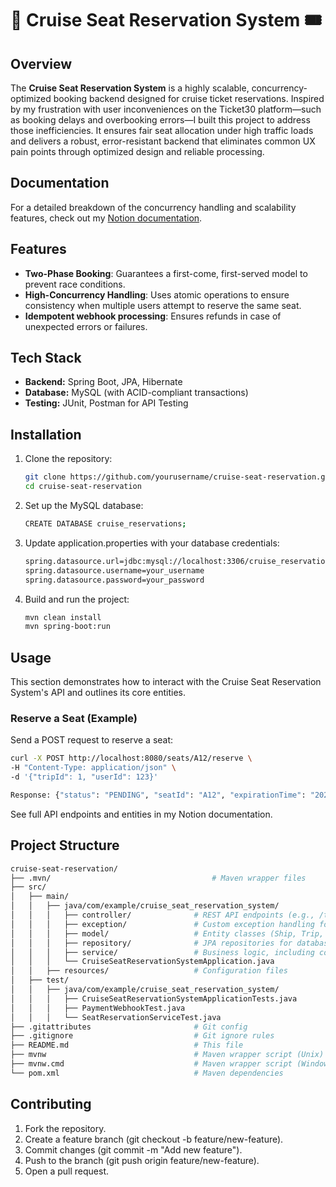 
# 🚢 Cruise Seat Reservation System 🎟️

## Overview
The **Cruise Seat Reservation System** is a highly scalable, concurrency-optimized booking backend designed for cruise ticket reservations. Inspired by my frustration with user inconveniences on the Ticket30 platform—such as booking delays and overbooking errors—I built this project to address those inefficiencies. It ensures fair seat allocation under high traffic loads and delivers a robust, error-resistant backend that eliminates common UX pain points through optimized design and reliable processing.

## Documentation
For a detailed breakdown of the concurrency handling and scalability features, check out my [Notion documentation](https://witty-neptune-851.notion.site/Concurrency-and-Scalability-in-Cruise-Ticket-Reservation-API-17fae38b9319803cb19ed4d749b076f2).

## Features
- **Two-Phase Booking**: Guarantees a first-come, first-served model to prevent race conditions.
- **High-Concurrency Handling**: Uses atomic operations to ensure consistency when multiple users attempt to reserve the same seat.
- **Idempotent webhook processing**: Ensures refunds in case of unexpected errors or failures.


## Tech Stack
- **Backend:** Spring Boot, JPA, Hibernate  
- **Database:** MySQL (with ACID-compliant transactions)  
- **Testing:** JUnit, Postman for API Testing  

## Installation
1. Clone the repository:
   ```bash
   git clone https://github.com/yourusername/cruise-seat-reservation.git
   cd cruise-seat-reservation
2. Set up the MySQL database:
   ```bash
   CREATE DATABASE cruise_reservations;
3. Update application.properties with your database credentials:
   ```bash
   spring.datasource.url=jdbc:mysql://localhost:3306/cruise_reservations
   spring.datasource.username=your_username
   spring.datasource.password=your_password
4. Build and run the project:
   ```bash
   mvn clean install
   mvn spring-boot:run

## Usage

This section demonstrates how to interact with the Cruise Seat Reservation System's API and outlines its core entities.

### Reserve a Seat (Example)
Send a POST request to reserve a seat:
```bash
curl -X POST http://localhost:8080/seats/A12/reserve \
-H "Content-Type: application/json" \
-d '{"tripId": 1, "userId": 123}'

Response: {"status": "PENDING", "seatId": "A12", "expirationTime": "2025-03-14T12:15:00Z"}
```
See full API endpoints and entities in my Notion documentation.

## Project Structure
```bash
cruise-seat-reservation/
├── .mvn/                                    # Maven wrapper files
├── src/
│   ├── main/
│   │   ├── java/com/example/cruise_seat_reservation_system/
│   │   │   ├── controller/              # REST API endpoints (e.g., /trips, /seats/{seatId}/reserve)
│   │   │   ├── exception/               # Custom exception handling for robust error management
│   │   │   ├── model/                   # Entity classes (Ship, Trip, SeatReservation)
│   │   │   ├── repository/              # JPA repositories for database operations)
│   │   │   ├── service/                 # Business logic, including concurrency and webhook processing
│   │   │   └── CruiseSeatReservationSystemApplication.java
│   │   ├── resources/                   # Configuration files
│   ├── test/
│   │   ├── java/com/example/cruise_seat_reservation_system/
│   │   │   ├── CruiseSeatReservationSystemApplicationTests.java
│   │   │   ├── PaymentWebhookTest.java
│   │   │   └── SeatReservationServiceTest.java
├── .gitattributes                       # Git config
├── .gitignore                           # Git ignore rules
├── README.md                            # This file
├── mvnw                                 # Maven wrapper script (Unix)
├── mvnw.cmd                             # Maven wrapper script (Windows)
└── pom.xml                              # Maven dependencies
```

## Contributing
1. Fork the repository.
2. Create a feature branch (git checkout -b feature/new-feature).
3. Commit changes (git commit -m "Add new feature").
4. Push to the branch (git push origin feature/new-feature).
5. Open a pull request.
